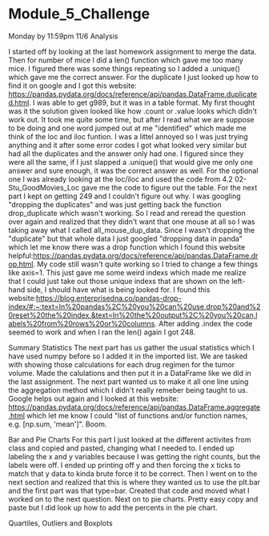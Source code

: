 # Module_5_Challenge
 Monday by 11:59pm 11/6
Analysis

 I started off by looking at the last homework assignment to merge the data. Then for number of mice I did a len() function which gave me too many mice. I figured there was some things repeating so I added a .unique() which gave me the correct answer. For the duplicate I just looked up how to find it on google and I got this website: https://pandas.pydata.org/docs/reference/api/pandas.DataFrame.duplicated.html. I was able to get g989, but it was in a table format. My first thought was it the solution given looked like how .count or .value looks which didn't work out. It took me quite some time, but after I read what we are suppose to be doing and one word jumped out at me "identified" which made me think of the loc and iloc funtion. I was a littel annoyed so I was just trying anything and it after some error codes I got what looked very similar but had all the duplicates and the answer only had one. I figured since they were all the same, if I just slapped a .unique() that would give me only one answer and sure enough, it was the correct answer as well. For the optional one I was already looking at the loc/iloc and used the code from 4.2 02-Stu_GoodMovies_Loc gave me the code to figure out the table. For the next part I kept on getting 249 and I couldn't figure out why. I was googling "dropping the duplicates" and was just getting back the function drop_duplicate which wasn't working. So I read and reread the question over again and realized that they didn't want that one mouse at all so I was taking away what I called all_mouse_dup_data. Since I wasn't dropping the "duplicate" but that whole data I just googled "dropping data in panda" which let me know there was a drop function which I found this website helpful:https://pandas.pydata.org/docs/reference/api/pandas.DataFrame.drop.html. My code still wasn't quite working so I tried to change a few things like axis=1. This just gave me some weird indexs which made me realize that I could just take out those unique indexs that are shown on the left-hand side, I should have what is being looked for. I found this website:https://blog.enterprisedna.co/pandas-drop-index/#:~:text=In%20pandas%2C%20you%20can%20use,drop%20and%20reset%20the%20index.&text=In%20the%20output%2C%20you%20can,labels%20from%20rows%20or%20columns. After adding .index the code seemed to work and when I ran the len() again I got 248.
 
Summary Statistics
The next part has us gather the usual statistics which I have used numpy before so I added it in the imported list. We are tasked with showing those calculations for each drug regimen for the tumor volume. Made the calulations and then put it in a DataFrame like we did in the last assignment. The next part wanted us to make it all one line using the aggregation method which I didn't really remeber being taught to us. Google helps out again and I looked at this website: https://pandas.pydata.org/docs/reference/api/pandas.DataFrame.aggregate.html which let me know I could "list of functions and/or function names, e.g. [np.sum, 'mean']". Boom.

Bar and Pie Charts
 For this part I just looked at the different activites from class and copied and pasted, changing what I needed to. I ended up labeling the x and y variables because I was getting the right counts, but the labels were off. I ended up printing off y and then forcing the x ticks to match that y data to kinda brute force it to be correct. Then I went on to the next section and realized that this is where they wanted us to use the plt.bar and the first part was that type=bar. Created that code and moved what I worked on to the next question. Next on to pie charts. Pretty easy copy and paste but I did look up how to add the percents in the pie chart.

 Quartiles, Outliers and Boxplots
 
